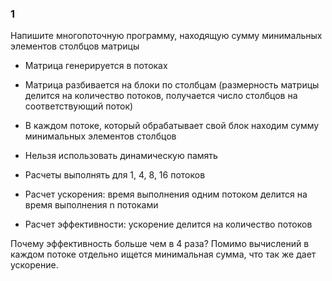 ### 1
Напишите многопоточную программу, находящую сумму минимальных элементов столбцов матрицы

- Матрица генерируется в потоках
- Матрица разбивается на блоки по столбцам (размерность матрицы делится на количество потоков, получается число столбцов на соответствующий поток)
- В каждом потоке, который обрабатывает свой блок находим сумму минимальных элементов столбцов

- Нельзя использовать динамическую память
- Расчеты выполнять для 1, 4, 8, 16 потоков

- Расчет ускорения: время выполнения одним потоком делится на время выполнения n потоками
- Расчет эффективности: ускорение делится на количество потоков

Почему эффективность больше чем в 4 раза?
Помимо вычислений в каждом потоке отдельно ищется минимальная сумма, что так же дает ускорение.
